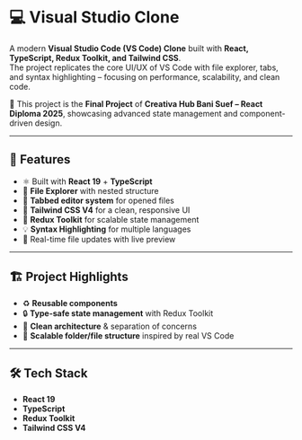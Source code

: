 # 💻 Visual Studio Clone  

A modern **Visual Studio Code (VS Code) Clone** built with **React, TypeScript, Redux Toolkit, and Tailwind CSS**.  
The project replicates the core UI/UX of VS Code with file explorer, tabs, and syntax highlighting – focusing on performance, scalability, and clean code.  

📌 This project is the **Final Project** of **Creativa Hub Bani Suef – React Diploma 2025**, showcasing advanced state management and component-driven design.  

---

## 🚀 Features
- ⚛️ Built with **React 19** + **TypeScript**  
- 📂 **File Explorer** with nested structure  
- 📝 **Tabbed editor system** for opened files  
- 🎨 **Tailwind CSS V4** for a clean, responsive UI  
- 📌 **Redux Toolkit** for scalable state management  
- 💡 **Syntax Highlighting** for multiple languages  
- 🔄 Real-time file updates with live preview  

---

## 🏗️ Project Highlights
- ♻️ **Reusable components** 
- 🔒 **Type-safe state management** with Redux Toolkit  
- 🧩 **Clean architecture** & separation of concerns  
- 📁 **Scalable folder/file structure** inspired by real VS Code  

---

## 🛠️ Tech Stack
- **React 19**  
- **TypeScript**  
- **Redux Toolkit**  
- **Tailwind CSS V4**  
  
